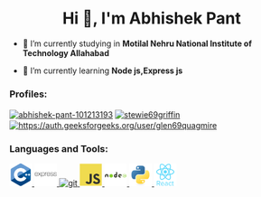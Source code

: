 <h1 align="center">Hi 👋, I'm Abhishek Pant</h1>
<!-- <h3 align="center">A passionate frontend developer from India</h3> -->

- 🔭 I’m currently studying in **Motilal Nehru National Institute of Technology Allahabad**

- 🌱 I’m currently learning **Node js,Express js**

<!-- - 📫 How to reach me **abhishekpant1990@gmail.com** -->

<!-- - 📄 Resume [link](https://drive.google.com/file/d/1blkdDgVxLGodbmQLvR9HqFnyPcRMWec-/view?usp=sharing) -->

<h3 align="left">Profiles:</h3>
<p align="left">
<a href="https://linkedin.com/in/abhishek-pant-101213193" target="blank"><img align="center" src="https://raw.githubusercontent.com/rahuldkjain/github-profile-readme-generator/master/src/images/icons/Social/linked-in-alt.svg" alt="abhishek-pant-101213193" height="30" width="40" /></a>
<!-- <a href="https://instagram.com/__1209ajju" target="blank"><img align="center" src="https://raw.githubusercontent.com/rahuldkjain/github-profile-readme-generator/master/src/images/icons/Social/instagram.svg" alt="__1209ajju" height="30" width="40" /></a> -->
<a href="https://www.leetcode.com/stewie69griffin" target="blank"><img align="center" src="https://raw.githubusercontent.com/rahuldkjain/github-profile-readme-generator/master/src/images/icons/Social/leet-code.svg" alt="stewie69griffin" height="30" width="40" /></a>
<a href="https://auth.geeksforgeeks.org/user/https://auth.geeksforgeeks.org/user/glen69quagmire" target="blank"><img align="center" src="https://raw.githubusercontent.com/rahuldkjain/github-profile-readme-generator/master/src/images/icons/Social/geeks-for-geeks.svg" alt="https://auth.geeksforgeeks.org/user/glen69quagmire" height="30" width="40" /></a>
</p>

<h3 align="left">Languages and Tools:</h3>
<p align="left"> <a href="https://www.w3schools.com/cpp/" target="_blank" rel="noreferrer"> <img src="https://raw.githubusercontent.com/devicons/devicon/master/icons/cplusplus/cplusplus-original.svg" alt="cplusplus" width="40" height="40"/> </a> <a href="https://expressjs.com" target="_blank" rel="noreferrer"> <img src="https://raw.githubusercontent.com/devicons/devicon/master/icons/express/express-original-wordmark.svg" alt="express" width="40" height="40"/> </a> <a href="https://git-scm.com/" target="_blank" rel="noreferrer"> <img src="https://www.vectorlogo.zone/logos/git-scm/git-scm-icon.svg" alt="git" width="40" height="40"/> </a> <a href="https://developer.mozilla.org/en-US/docs/Web/JavaScript" target="_blank" rel="noreferrer"> <img src="https://raw.githubusercontent.com/devicons/devicon/master/icons/javascript/javascript-original.svg" alt="javascript" width="40" height="40"/> </a> <a href="https://nodejs.org" target="_blank" rel="noreferrer"> <img src="https://raw.githubusercontent.com/devicons/devicon/master/icons/nodejs/nodejs-original-wordmark.svg" alt="nodejs" width="40" height="40"/> </a> <a href="https://www.python.org" target="_blank" rel="noreferrer"> <img src="https://raw.githubusercontent.com/devicons/devicon/master/icons/python/python-original.svg" alt="python" width="40" height="40"/> </a> <a href="https://reactjs.org/" target="_blank" rel="noreferrer"> <img src="https://raw.githubusercontent.com/devicons/devicon/master/icons/react/react-original-wordmark.svg" alt="react" width="40" height="40"/> </a> </p>
